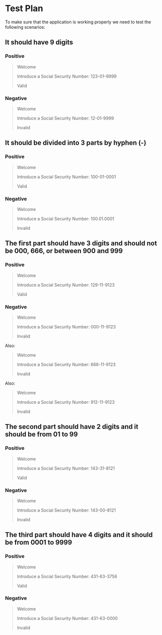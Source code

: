 # Test Plan

To make sure that the application is working properly we need to test the following scenarios:

## It should have 9 digits

### Positive

> Welcome
>
> Introduce a Social Security Number: 123-01-9999
>
> Valid

### Negative

> Welcome
>
> Introduce a Social Security Number: 12-01-9999
>
> Invalid

## It should be divided into 3 parts by hyphen (-)

### Positive

> Welcome
>
> Introduce a Social Security Number: 100-01-0001
>
> Valid

### Negative

> Welcome
>
> Introduce a Social Security Number: 100.01.0001
>
> Invalid

## The first part should have 3 digits and should not be 000, 666, or between 900 and 999

### Positive

> Welcome
>
> Introduce a Social Security Number: 129-11-9123
>
> Valid

### Negative

> Welcome
>
> Introduce a Social Security Number: 000-11-9123
>
> Invalid

Also:

> Welcome
>
> Introduce a Social Security Number: 666-11-9123
>
> Invalid

Also:

> Welcome
>
> Introduce a Social Security Number: 912-11-9123
>
> Invalid

## The second part should have 2 digits and it should be from 01 to 99

### Positive

> Welcome
>
> Introduce a Social Security Number: 143-31-8121
>
> Valid

### Negative

> Welcome
>
> Introduce a Social Security Number: 143-00-8121
>
> Invalid

## The third part should have 4 digits and it should be from 0001 to 9999

### Positive

> Welcome
>
> Introduce a Social Security Number: 431-63-3756
>
> Valid

### Negative

> Welcome
>
> Introduce a Social Security Number: 431-63-0000
>
> Invalid
